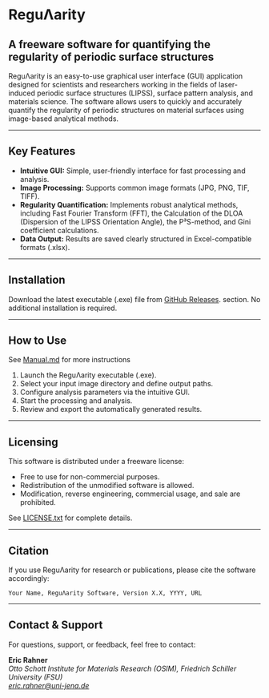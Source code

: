 # ReguΛarity

## A freeware software for quantifying the regularity of periodic surface structures

ReguΛarity is an easy-to-use graphical user interface (GUI) application designed for scientists and researchers working in the fields of laser-induced periodic surface structures (LIPSS), surface pattern analysis, and materials science. The software allows users to quickly and accurately quantify the regularity of periodic structures on material surfaces using image-based analytical methods.

---

## Key Features

- **Intuitive GUI:** Simple, user-friendly interface for fast processing and analysis.
- **Image Processing:** Supports common image formats (JPG, PNG, TIF, TIFF).
- **Regularity Quantification:** Implements robust analytical methods, including Fast Fourier Transform (FFT), the Calculation of the DLOA (Dispersion of the LIPSS Orientation Angle), the P³S-method, and Gini coefficient calculations.
- **Data Output:** Results are saved clearly structured in Excel-compatible formats (.xlsx).

---

## Installation

Download the latest executable (.exe) file from [GitHub Releases](https://github.com/fs-ericr/Regularity---Quantification-of-the-Regularity-of-surface-structures/releases). section. No additional installation is required.

---

## How to Use
See [Manual.md](Manual.md) for more instructions

1. Launch the ReguΛarity executable (.exe).
2. Select your input image directory and define output paths.
3. Configure analysis parameters via the intuitive GUI.
4. Start the processing and analysis.
5. Review and export the automatically generated results.

---

## Licensing

This software is distributed under a freeware license:
- Free to use for non-commercial purposes.
- Redistribution of the unmodified software is allowed.
- Modification, reverse engineering, commercial usage, and sale are prohibited.

See [LICENSE.txt](LICENSE.txt) for complete details.

---

## Citation

If you use ReguΛarity for research or publications, please cite the software accordingly:

```
Your Name, ReguΛarity Software, Version X.X, YYYY, URL
```

---

## Contact & Support

For questions, support, or feedback, feel free to contact:

**Eric Rahner**  
*Otto Schott Institute for Materials Research (OSIM), Friedrich Schiller University (FSU)*  
*eric.rahner@uni-jena.de*

